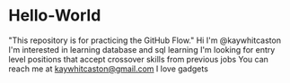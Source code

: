 # Hello-World
"This repository is for practicing the GitHub Flow."
Hi I'm @kaywhitcaston
I'm interested in learning database and sql learning
I'm looking for entry level positions that accept crossover skills from previous jobs
You can reach me at kaywhitcaston@gmail.com
I love gadgets  













